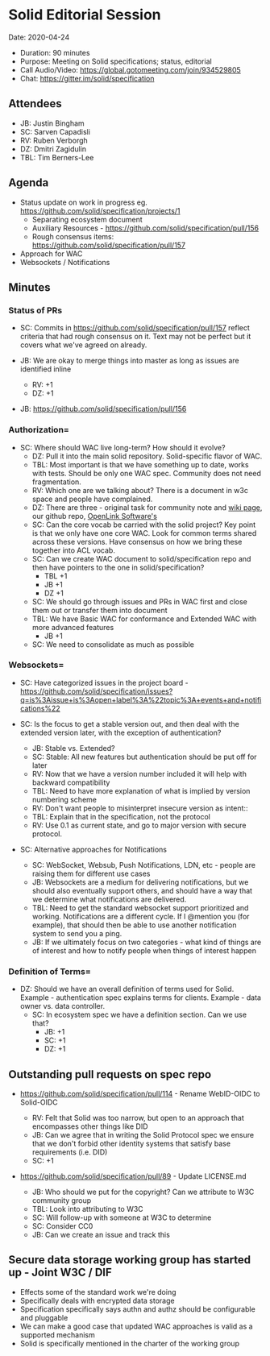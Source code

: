 # Solid Editorial Session

Date: 2020-04-24

* Duration: 90 minutes
* Purpose: Meeting on Solid specifications; status, editorial
* Call Audio/Video: https://global.gotomeeting.com/join/934529805
* Chat: https://gitter.im/solid/specification

## Attendees

* JB: Justin Bingham
* SC: Sarven Capadisli
* RV: Ruben Verborgh
* DZ: Dmitri Zagidulin
* TBL: Tim Berners-Lee

## Agenda

* Status update on work in progress eg. https://github.com/solid/specification/projects/1
  * Separating ecosystem document
  * Auxiliary Resources - https://github.com/solid/specification/pull/156
  * Rough consensus items: https://github.com/solid/specification/pull/157
* Approach for WAC
* Websockets / Notifications

## Minutes

### Status of PRs

* SC: Commits in https://github.com/solid/specification/pull/157 reflect criteria that had rough consensus on it. Text may not be perfect but it covers what we've agreed on already.

* JB: We are okay to merge things into master as long as issues are identified inline
  * RV: +1
  * DZ: +1

* JB: https://github.com/solid/specification/pull/156

### Authorization=

* SC: Where should WAC live long-term? How should it evolve?
  * DZ: Pull it into the main solid repository. Solid-specific flavor of WAC.
  * TBL: Most important is that we have something up to date, works with tests. Should be only one WAC spec. Community does not need fragmentation.
  * RV: Which one are we talking about? There is a document in w3c space and people have complained.
  * DZ: There are three - original task for community note and [wiki page](https://www.w3.org/wiki/WebAccessControl), our github repo, [OpenLink Software's](https://www.openlinksw.com/describe/?url=http%3A%2F%2Fwww.openlinksw.com%2Fontology%2Facl%23&graph=urn%3Aontology%3Asemantic%3Amapping&graph=urn%3Aontology%3Acartridges%3Amapping&graph=urn%3Aopl%3Ashop%3Aoffering%3Asponging%3Acache%3Aofficial&graph=urn%3Aopenlink%3Aschema%3Ageneral%3Amappings&graph=urn%3Aopenlink%3Aschema%3Aoplweb%3Amappings&graph=urn%3Acartridges%3Amapping&graph=urn%3Adata%3Aopenlink%3Aproducts&graph=urn%3Adata%3Aopenlink%3Aglossary&graph=urn%3Adata%3Aopenlink%3Awebsites)
  * SC: Can the core vocab be carried with the solid project? Key point is that we only have one core WAC. Look for common terms shared across these versions. Have consensus on how we bring these together into ACL vocab.
  * SC: Can we create WAC document to solid/specification repo and then have pointers to the one in solid/specification?  
    * TBL +1
    * JB +1
    * DZ +1
  * SC: We should go through issues and PRs in WAC first and close them out or transfer them into document
  * TBL: We have Basic WAC for conformance and Extended WAC with more advanced features
    * JB +1
  * SC: We need to consolidate as much as possible

### Websockets=

* SC: Have categorized issues in the project board - https://github.com/solid/specification/issues?q=is%3Aissue+is%3Aopen+label%3A%22topic%3A+events+and+notifications%22

* SC: Is the focus to get a stable version out, and then deal with the extended version later, with the exception of authentication?
  * JB: Stable vs. Extended?
  * SC: Stable: All new features but authentication should be put off for later
  * RV: Now that we have a version number included it will help with backward compatibility
  * TBL: Need to have more explanation of what is implied by version numbering scheme
  * RV: Don't want people to misinterpret insecure version as intent::
  * TBL: Explain that in the specification, not the protocol
  * RV: Use 0.1 as current state, and go to major version with secure protocol.

* SC: Alternative approaches for Notifications
  * SC: WebSocket, Websub, Push Notifications, LDN, etc - people are raising them for different use cases
  * JB: Websockets are a medium for delivering notifications, but we should also eventually support others, and should have a way that we determine what notifications are delivered. 
  * TBL: Need to get the standard websocket support prioritized and working. Notifications are a different cycle. If I @mention you (for example), that should then be able to use another notification system to send you a ping.
  * JB: If we ultimately focus on two categories - what kind of things are of interest and how to notify people when things of interest happen

### Definition of Terms=

* DZ: Should we have an overall definition of terms used for Solid. Example - authentication spec explains terms for clients. Example - data owner vs. data controller.
  * SC: In ecosystem spec we have a definition section. Can we use that?
    * JB: +1
    * SC: +1
    * DZ: +1

## Outstanding pull requests on spec repo

* https://github.com/solid/specification/pull/114 - Rename WebID-OIDC to Solid-OIDC
  * RV: Felt that Solid was too narrow, but open to an approach that encompasses other things like DID
  * JB: Can we agree that in writing the Solid Protocol spec we ensure that we don't forbid other identity systems that satisfy base requirements (i.e. DID)
  * SC: +1

* https://github.com/solid/specification/pull/89 - Update LICENSE.md

  * JB: Who should we put for the copyright? Can we attribute to W3C community group
  * TBL: Look into attributing to W3C
  * SC: Will follow-up with someone at W3C to determine
  * SC: Consider CC0
  * JB: Can we create an issue and track this


## Secure data storage working group has started up - Joint W3C / DIF
* Effects some of the standard work we're doing
* Specifically deals with encrypted data storage
* Specification specifically says authn and authz should be configurable and pluggable
* We can make a good case that updated WAC approaches is valid as a supported mechanism
* Solid is specifically mentioned in the charter of the working group
